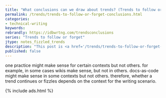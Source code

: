 ```yaml
---
title: "What conclusions can we draw about trends? (Trends to follow or forget)"
permalink: /trends/trends-to-follow-or-forget-conclusions.html
categories:
- technical-writing
keywords:
rebrandly: https://idbwrtng.com/trendsconclusions
series: "Trends to follow or forget"
jtype: notes_fizzled_trends
description: "This post is <a href='/trends/trends-to-follow-or-forget-intro.html'>part of a series on trends</a> that explores trends that I've either followed or forgotten, and why. The overall goal is to better understand the reasons that drive trend adoption or abandonment in my personal career. This is the final post in the series and tries to draw some conclusions about the observations of the previous 15 trends explored."
published: false
---
```


one practice might make sense for certain contexts but not others. for example, in some cases wikis make sense, but not in others. docs-as-code might make sense in some contexts but not others. therefore, whether a trend continues or fizzles depends on the context for the writing scenario.

{% include ads.html %}
